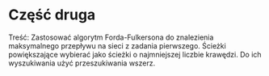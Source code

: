 # Część druga
Treść: Zastosować algorytm Forda-Fulkersona do znalezienia maksymalnego
przepływu na sieci z zadania pierwszego. Ścieżki powiększające wybierać jako ścieżki o najmniejszej liczbie krawędzi. Do ich wyszukiwania
użyć przeszukiwania wszerz.
